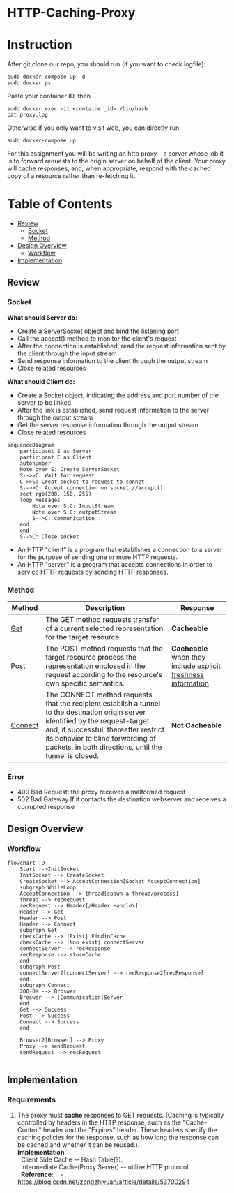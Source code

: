 # HTTP-Caching-Proxy

# Instruction

After git clone our repo, you should run (if you want to check logfile):
```
sudo docker-compose up -d
sudo docker ps
```
Paste your container ID, then
```
sudo docker exec -it <container_id> /bin/bash
cat proxy.log
```

Otherwise if you only want to visit web, you can directly run:
```
sudo docker-compose up
```


For this assignment you will be writing an http proxy – a server whose job it is to forward requests to the origin server on behalf of the client. Your proxy will cache responses, and, when appropriate, respond with the cached copy of a resource rather than re-fetching it.

# Table of Contents

- [Review](#Review)
  - [Socket](#Socket)
  - [Method](#Method)
- [Design Overview](#Design-Overview)
  - [Workflow](#Workflow)
- [Implementation](#Implementation)

## Review

### Socket

**What should Server do:** 
- Create a ServerSocket object and bind the listening port
- Call the accept() method to monitor the client's request
- After the connection is established, read the request information sent by the client through the input stream
- Send response information to the client through the output stream
- Close related resources

**What should Client do:**
- Create a Socket object, indicating the address and port number of the server to be linked
- After the link is established, send request information to the server through the output stream
- Get the server response information through the output stream
- Close related resources

```mermaid
sequenceDiagram
    participant S as Server
    participant C as Client
    autonumber
    Note over S: Create ServerSocket
    S-->>C: Wait for request
    C->>S: Creat socket to request to connet
    S-->>C: Accept connection on socket //accept()
    rect rgb(200, 150, 255)
    loop Messages
        Note over S,C: InputStream
        Note over S,C: outputStream
        S-->C: Communication
    end
    end
    S-->C: Close socket
```
- An HTTP "client" is a program that establishes a connection to a server for the purpose of sending one or more HTTP requests.  
- An HTTP "server" is a program that accepts connections in order to service HTTP requests by sending HTTP responses.

### Method

| Method  | Description | Response |
| ------------- | ------------- | ------------- |
| [Get](https://www.rfc-editor.org/rfc/rfc7231#section-4.3.1) | The GET method requests transfer of a current selected representation for the target resource. | **Cacheable** |
| [Post](https://www.rfc-editor.org/rfc/rfc7231#section-4.3.3)  | The POST method requests that the target resource process the representation enclosed in the request according to the resource's own specific semantics.  | **Cacheable** when they include [explicit freshness information](https://www.rfc-editor.org/rfc/rfc7234#section-4.2.1) |
| [Connect](https://www.rfc-editor.org/rfc/rfc7231#section-4.3.6)  | The CONNECT method requests that the recipient establish a tunnel to the destination origin server identified by the request-target and, if successful, thereafter restrict its behavior to blind forwarding of packets, in both directions, until the tunnel is closed.  | **Not Cacheable** |

### Error

- 400 Bad Request: the proxy receives a malformed request
- 502 Bad Gateway If it contacts the destination webserver and receives a corrupted response

## Design Overview

### Workflow

```mermaid
flowchart TD
    Start -->InitSocket
    InitSocket --> CreateSocket
    CreateSocket --> AcceptConnection[Socket AcceptConnection]
    subgraph WhileLoop
    AcceptConnection --> thread[spawn a thread/process]
    thread --> recRequest
    recRequest --> Header[/Header Handle\]
    Header --> Get
    Header --> Post
    Header --> Connect
    subgraph Get
    checkCache --> |Exist| FindinCache
    checkCache --> |Non exist| connectServer
    connectServer --> recResponse
    recResponse --> storeCache
    end
    subgraph Post
    connectServer2[connectServer] --> recResponse2[recResponse]
    end
    subgraph Connect
    200-OK --> Broswer
    Broswer --> |Communication|Server
    end
    Get --> Success
    Post --> Success
    Connect --> Success
    end

    Browser2[Browser] --> Proxy
    Proxy --> sendRequest
    sendRequest --> recRequest
    
```

## Implementation

### Requirements
1. The proxy must **cache** responses to GET requests. (Caching is typically controlled by headers in the HTTP response, such as the "Cache-Control" header and the "Expires" header. These headers specify the caching policies for the response, such as how long the response can be cached and whether it can be reused.).    
**Implementation**:   
    &nbsp;&nbsp;Client Side Cache -- Hash Table(?).  
    &nbsp;&nbsp;Intermediate Cache(Proxy Server) -- utilize HTTP protocol.  
    &nbsp;
**Reference**:
&nbsp;&nbsp; - https://blog.csdn.net/zongzhiyuan/article/details/53700294
  




